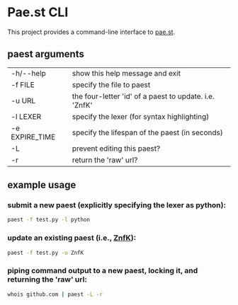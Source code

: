 Pae.st CLI
==========

This project provides a command-line interface to [pae.st](http://pae.st).

## paest arguments
<table>
    <tr><td>-h/--help</td><td>show this help message and exit</td></tr>
    <tr><td>-f FILE</td><td>specify the file to paest</td></tr>
    <tr><td>-u URL</td><td>the four-letter 'id' of a paest to update. i.e. 'ZnfK'</td></tr>
    <tr><td>-l LEXER</td><td>specify the lexer (for syntax highlighting)</td></tr>
    <tr><td>-e EXPIRE_TIME</td><td>specify the lifespan of the paest (in seconds)</td></tr>
    <tr><td>-L</td><td>prevent editing this paest?</td></tr>
    <tr><td>-r</td><td>return the 'raw' url?</td></tr>
</table>

## example usage

### submit a new paest (explicitly specifying the lexer as python):
```bash
paest -f test.py -l python
```

### update an existing paest (i.e., [ZnfK](http://pae.st/ZnfK)):
```bash
paest -f test.py -u ZnfK
```

### piping command output to a new paest, locking it, and returning the 'raw' url:
```bash
whois github.com | paest -L -r
```
